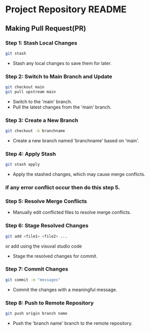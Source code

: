 # Project Repository README

## **Making Pull Request(PR)**

### Step 1: Stash Local Changes
```bash
git stash
```
- Stash any local changes to save them for later.

### Step 2: Switch to Main Branch and Update
```bash
git checkout main
git pull upstream main
```
- Switch to the 'main' branch.
- Pull the latest changes from the 'main' branch.

### Step 3: Create a New Branch
```bash
git checkout -b branchname
```
- Create a new branch named 'branchname' based on 'main'.

### Step 4: Apply Stash
```bash
git stash apply
```
- Apply the stashed changes, which may cause merge conflicts.
### if any error conflict occur then do this step 5.

### Step 5: Resolve Merge Conflicts
- Manually edit conflicted files to resolve merge conflicts.

### Step 6: Stage Resolved Changes
```bash
git add <file1> <file2> ...
```
or add using the visuval studio code
- Stage the resolved changes for commit.

### Step 7: Commit Changes
```bash
git commit -m "messages"
```
- Commit the changes with a meaningful message.

### Step 8: Push to Remote Repository
```bash
git push origin branch name
```
- Push the 'branch name' branch to the remote repository.


```

